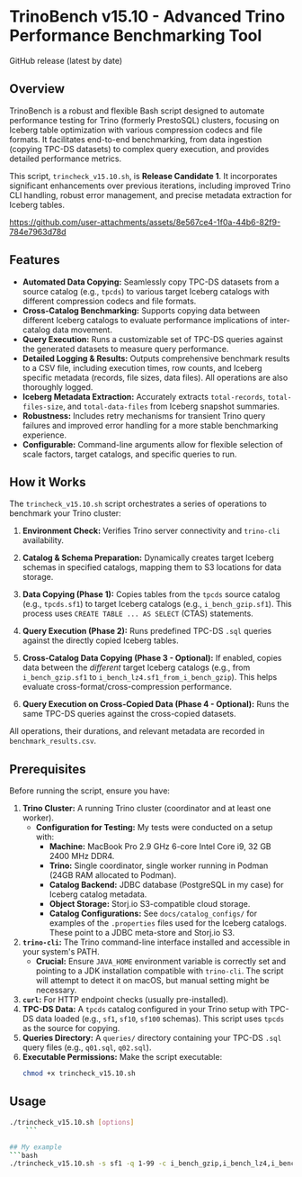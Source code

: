 # TrinoBench v15.10 - Advanced Trino Performance Benchmarking Tool

GitHub release (latest by date)

## Overview

TrinoBench is a robust and flexible Bash script designed to automate performance testing for Trino (formerly PrestoSQL) clusters, focusing on Iceberg table optimization with various compression codecs and file formats. It facilitates end-to-end benchmarking, from data ingestion (copying TPC-DS datasets) to complex query execution, and provides detailed performance metrics.

This script, `trincheck_v15.10.sh`, is **Release Candidate 1**. It incorporates significant enhancements over previous iterations, including improved Trino CLI handling, robust error management, and precise metadata extraction for Iceberg tables.

https://github.com/user-attachments/assets/8e567ce4-1f0a-44b6-82f9-784e7963d78d

## Features

- **Automated Data Copying:** Seamlessly copy TPC-DS datasets from a source catalog (e.g., `tpcds`) to various target Iceberg catalogs with different compression codecs and file formats.
- **Cross-Catalog Benchmarking:** Supports copying data between different Iceberg catalogs to evaluate performance implications of inter-catalog data movement.
- **Query Execution:** Runs a customizable set of TPC-DS queries against the generated datasets to measure query performance.
- **Detailed Logging & Results:** Outputs comprehensive benchmark results to a CSV file, including execution times, row counts, and Iceberg specific metadata (records, file sizes, data files). All operations are also thoroughly logged.
- **Iceberg Metadata Extraction:** Accurately extracts `total-records`, `total-files-size`, and `total-data-files` from Iceberg snapshot summaries.
- **Robustness:** Includes retry mechanisms for transient Trino query failures and improved error handling for a more stable benchmarking experience.
- **Configurable:** Command-line arguments allow for flexible selection of scale factors, target catalogs, and specific queries to run.

## How it Works

The `trincheck_v15.10.sh` script orchestrates a series of operations to benchmark your Trino cluster:

1.  **Environment Check:** Verifies Trino server connectivity and `trino-cli` availability.
2.  **Catalog & Schema Preparation:** Dynamically creates target Iceberg schemas in specified catalogs, mapping them to S3 locations for data storage.
3.  **Data Copying (Phase 1):** Copies tables from the `tpcds` source catalog (e.g., `tpcds.sf1`) to target Iceberg catalogs (e.g., `i_bench_gzip.sf1`). This process uses `CREATE TABLE ... AS SELECT` (CTAS) statements.
    

4.  **Query Execution (Phase 2):** Runs predefined TPC-DS `.sql` queries against the directly copied Iceberg tables.
5.  **Cross-Catalog Data Copying (Phase 3 - Optional):** If enabled, copies data between the *different* target Iceberg catalogs (e.g., from `i_bench_gzip.sf1` to `i_bench_lz4.sf1_from_i_bench_gzip`). This helps evaluate cross-format/cross-compression performance.
    

6.  **Query Execution on Cross-Copied Data (Phase 4 - Optional):** Runs the same TPC-DS queries against the cross-copied datasets.

All operations, their durations, and relevant metadata are recorded in `benchmark_results.csv`.

## Prerequisites

Before running the script, ensure you have:

1.  **Trino Cluster:** A running Trino cluster (coordinator and at least one worker).
    *   **Configuration for Testing:** My tests were conducted on a setup with:
        *   **Machine:** MacBook Pro 2.9 GHz 6-core Intel Core i9, 32 GB 2400 MHz DDR4.
        *   **Trino:** Single coordinator, single worker running in Podman (24GB RAM allocated to Podman).
        *   **Catalog Backend:** JDBC database (PostgreSQL in my case) for Iceberg catalog metadata.
        *   **Object Storage:** Storj.io S3-compatible cloud storage.
        *   **Catalog Configurations:** See `docs/catalog_configs/` for examples of the `.properties` files used for the Iceberg catalogs. These point to a JDBC meta-store and Storj.io S3.
2.  **`trino-cli`:** The Trino command-line interface installed and accessible in your system's PATH.
    *   **Crucial:** Ensure `JAVA_HOME` environment variable is correctly set and pointing to a JDK installation compatible with `trino-cli`. The script will attempt to detect it on macOS, but manual setting might be necessary.
3.  **`curl`:** For HTTP endpoint checks (usually pre-installed).
4.  **TPC-DS Data:** A `tpcds` catalog configured in your Trino setup with TPC-DS data loaded (e.g., `sf1`, `sf10`, `sf100` schemas). This script uses `tpcds` as the source for copying.
5.  **Queries Directory:** A `queries/` directory containing your TPC-DS `.sql` query files (e.g., `q01.sql`, `q02.sql`).
6.  **Executable Permissions:** Make the script executable:
    ```bash
    chmod +x trincheck_v15.10.sh
    ```

## Usage

```bash
./trincheck_v15.10.sh [options]
    ```

## My example
```bash
./trincheck_v15.10.sh -s sf1 -q 1-99 -c i_bench_gzip,i_bench_lz4,i_bench_none,i_bench_snappy,i_bench_zstd -p i_bench_ -x
```
